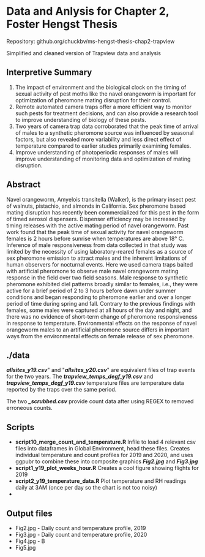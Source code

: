 # Data and Anlysis for Chapter 2, Foster Hengst Thesis 

Repository: github.org/chuckbv/ms-hengst-thesis-chap2-trapview

Simplified and cleaned version of Trapview data and analysis

## Interpretive Summary

 1. The impact of environment and the biological clock on the timing of sexual
 activity of pest moths like the navel orangeworm is important for 
 optimization of pheromone mating disruption for their control.
 2. Remote automated camera traps offer a more efficient way to monitor such 
 pests for treatment decisions, and can also provide a research tool to 
 improve understanding of biology of these pests.
 3. Two years of camera trap data corroborated that the peak time of arrival 
 of males to a synthetic pheromone source was influenced by seasonal factors,
 but also revealed more variability and less direct effect of temperature 
 compared to earlier studies primarily examining females.
 4. Improve understanding of photoperiodic responses of males will improve
 understanding of monitoring data and optimization of mating disruption. 

## Abstract

Navel orangeworm, Amyelois transitella (Walker), is the primary insect pest 
of walnuts, pistachio, and almonds in California. Sex pheromone based mating 
disruption has recently been commercialized for this pest in the form of timed 
aerosol dispensers. Dispenser efficiency may be increased by timing releases 
with the active mating period of navel orangeworm. Past work found that the 
peak time of sexual activity for navel orangeworm females is 2 hours before 
sunrise when temperatures are above 18° C. Inference of male responsiveness 
from data collected in that study was limited by the necessity of using 
laboratory-reared females as a source of sex pheromone emission to attract 
males and the inherent limitations of human observers for nocturnal events. 
Here we used camera traps baited with artificial pheromone to observe male 
navel orangeworm mating response in the field over two field seasons. Male 
response to synthetic pheromone exhibited diel patterns broadly similar to 
females, i.e., they were active for a brief period of 2 to 3 hours before dawn 
under summer conditions and began responding to pheromone earlier and over 
a longer period of time during spring and fall. Contrary to the previous 
findings with females, some males were captured at all hours of the day and 
night, and there was no evidence of short-term change of pheromone 
responsiveness in response to temperature. Environmental effects on the 
response of navel orangeworm males to an artificial pheromone source differs 
in important ways from the environmental effects on female release of sex 
pheromone.

## ./data

***allsites_y19.csv***" and "***allsites_y20.csv***" are equivalent files of trap 
events for the two years. The ***trapview_temps_degf_y19.csv*** and 
***trapview_temps_degf_y19.csv*** temperature files are temperature data 
reported by the traps over the same period.

The two ***_scrubbed.csv*** provide count data after using REGEX to removed 
erroneous counts. 

## Scripts
 - **script10_merge_count_and_temperature.R** Infile to load 4 relevant csv 
 files into dataframes in Global Environment, head these files. Creates
 individual temperature and count profiles for 2019 and 2020, and uses
 ggpubr to combine these into composite graphics ***Fig2.jpg*** and 
 ***Fig3.jpg***
 - **script1_y19_plot_weeks_hour.R** Creates a cool figure showing flights 
 for 2019
 - **script2_y19_temperature_data.R** Plot temperature and RH readings daily 
 at 3AM (once per day so the chart is not too noisy)
 - 
 
## Output files
 - Fig2.jpg - Daily count and temperature profile, 2019
 - Fig3.jpg - Daily count and temperature profile, 2020
 - Fig4.jpg - B
 - Fig5.jpg
 

 